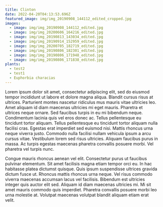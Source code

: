 ```yaml
---
title: Clinton
date: 2022-04-20T04:13:53.696Z
featured_image: img/img_20190908_144112_edited_cropped.jpg
images:
  - image: img/img_20190908_144112_edited.jpg
  - image: img/img_20200606_164216_edited.jpg
  - image: img/img_20190813_143034_edited.jpg
  - image: img/img_20190914_152959_edited.jpg
  - image: img/img_20200705_182719_edited.jpg
  - image: img/img_20190806_182301_edited.jpg
  - image: img/img_20190806_171948_edited.jpg
  - image: img/img_20190806_171838_edited.jpg
plants:
  - test2
  - test1
  - Euphorbia characias
---
```

Lorem ipsum dolor sit amet, consectetur adipiscing elit, sed do eiusmod tempor incididunt ut labore et dolore magna aliqua. Blandit cursus risus at ultrices. Parturient montes nascetur ridiculus mus mauris vitae ultricies leo. Amet aliquam id diam maecenas ultricies mi eget mauris. Pharetra et ultrices neque ornare. Sed faucibus turpis in eu mi bibendum neque. Condimentum lacinia quis vel eros donec ac. Tellus pellentesque eu tincidunt tortor aliquam. Tellus pellentesque eu tincidunt tortor aliquam nulla facilisi cras. Egestas erat imperdiet sed euismod nisi. Mattis rhoncus urna neque viverra justo. Commodo nulla facilisi nullam vehicula ipsum a arcu cursus vitae. Vestibulum lorem sed risus ultricies. Aliquam faucibus purus in massa. Ac turpis egestas maecenas pharetra convallis posuere morbi. Vel pharetra vel turpis nunc.

Congue mauris rhoncus aenean vel elit. Consectetur purus ut faucibus pulvinar elementum. Sit amet facilisis magna etiam tempor orci eu. In hac habitasse platea dictumst quisque. Quis ipsum suspendisse ultrices gravida dictum fusce ut. Rhoncus mattis rhoncus urna neque. Vel risus commodo viverra maecenas accumsan lacus vel facilisis. Bibendum est ultricies integer quis auctor elit sed. Aliquam id diam maecenas ultricies mi. Mi sit amet mauris commodo quis imperdiet. Pharetra convallis posuere morbi leo urna molestie at. Volutpat maecenas volutpat blandit aliquam etiam erat velit.